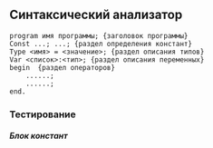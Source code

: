 ## Синтаксический анализатор


```text
program имя программы; {заголовок программы}
Const ...; ...; {раздел определения констант}
Type <имя> = <значение>; {раздел описания типов}
Var <список>:<тип>; {раздел описания переменных}
begin  {раздел операторов}
	......;
	......;
end.
```


### Тестирование

##### Блок констант

